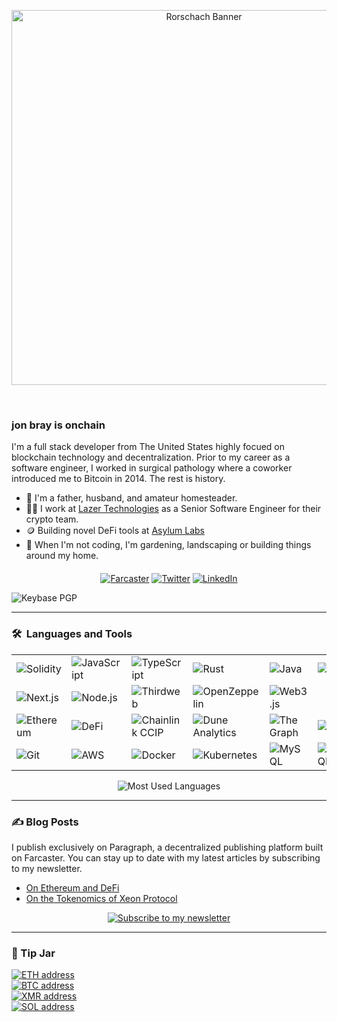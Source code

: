 <p align="center"><img src="assets/rorschach-banner.png" width="600" alt="Rorschach Banner"></p>

<p align="center"><img src="https://komarev.com/ghpvc/?username=heyjonbray&style=flat-square&color=blue" alt=""> &nbsp; &nbsp; <img src="https://img.shields.io/github/stars/heyJonBray" alt=""></p>

<p align="center"></p>

### jon bray is onchain

I'm a full stack developer from The United States highly focued on blockchain technology and decentralization. Prior to my career as a software engineer, I worked in surgical pathology where a coworker introduced me to Bitcoin in 2014. The rest is history.

- 🏡 I'm a father, husband, and amateur homesteader.
- 🧑‍💻 I work at [Lazer Technologies](https://www.lazertechnologies.com/) as a Senior Software Engineer for their crypto team.
- 🪙 Building novel DeFi tools at [Asylum Labs](https://github.com/asylum-labs)
- 🌱 When I'm not coding, I'm gardening, landscaping or building things around my home.

<p align="center" style="margin-top: 20px;">
<a href="https://warpcast.com/jonbray.eth"><img src="https://img.shields.io/badge/@jonbray.eth-FFFFFF.svg?logo=farcaster" alt="Farcaster"></a>
<a href="https://twitter.com/heyjonbray"><img src="https://img.shields.io/twitter/follow/heyjonbray" alt="Twitter"></a>
<a href="https://www.linkedin.com/in/heyjonbray"><img src="https://img.shields.io/badge/-LinkedIn-blue?style=flat&logo=linkedin" alt="LinkedIn"></a>
</p>

![Keybase PGP](https://img.shields.io/keybase/pgp/heyjonbray?style=blue)

---

### 🛠 &nbsp;Languages and Tools

<table style="border: none;">
<tr>
<td width="14.28%"><img src="https://img.shields.io/badge/-Solidity-363636?logo=solidity&logoColor=white" alt="Solidity"></td>
<td width="14.28%"><img src="https://img.shields.io/badge/-JavaScript-F7DF1E?logo=javascript&logoColor=black" alt="JavaScript"></td>
<td width="14.28%"><img src="https://img.shields.io/badge/-TypeScript-3178C6?logo=typescript&logoColor=white" alt="TypeScript"></td>
<td width="14.28%"><img src="https://img.shields.io/badge/-Rust-000000?logo=rust&logoColor=white" alt="Rust"></td>
<td width="14.28%"><img src="https://img.shields.io/badge/-Java-ED8B00?logo=java&logoColor=white" alt="Java"></td>
<td width="14.28%"><img src="https://img.shields.io/badge/-Move-4DA2FF?logo=sui&logoColor=white" alt="Move"></td>
<td width="14.28%"><img src="https://img.shields.io/badge/-.NET-512BD4?logo=dotnet&logoColor=white" alt=".NET"></td>
</tr>
<tr>
<td width="14.28%"><img src="https://img.shields.io/badge/-Next.js-000000?logo=next.js&logoColor=white" alt="Next.js"></td>
<td width="14.28%"><img src="https://img.shields.io/badge/-Node.js-339933?logo=nodedotjs&logoColor=white" alt="Node.js"></td>
<td width="14.28%"><img src="https://img.shields.io/badge/-Thirdweb-000000?logo=thirdweb&logoColor=white" alt="Thirdweb"></td>
<td width="14.28%"><img src="https://img.shields.io/badge/-OpenZeppelin-4E5EE4?logo=openzeppelin&logoColor=white" alt="OpenZeppelin"></td>
<td width="14.28%"><img src="https://img.shields.io/badge/-Web3.js-F16822?logo=web3.js&logoColor=white" alt="Web3.js"></td>
<td width="14.28%"></td>
<td width="14.28%"></td>
</tr>
<tr>
<td width="14.28%"><img src="https://img.shields.io/badge/-Ethereum-627EEA?logo=ethereum&logoColor=white" alt="Ethereum"></td>
<td width="14.28%"><img src="https://img.shields.io/badge/-DeFi-FF007A?logo=ethereum&logoColor=white" alt="DeFi"></td>
<td width="14.28%"><img src="https://img.shields.io/badge/-CCIP-375BD2?logo=chainlink&logoColor=white" alt="Chainlink CCIP"></td>
<td width="14.28%"><img src="https://img.shields.io/badge/-Dune-FF6B00?logo=ethereum&logoColor=white" alt="Dune Analytics"></td>
<td width="14.28%"><img src="https://img.shields.io/badge/-TheGraph-0052CC?logo=graphql&logoColor=white" alt="The Graph"></td>
<td width="14.28%"><img src="https://img.shields.io/badge/-Solana-9945FF?logo=solana&logoColor=white" alt="Solana"></td>
<td width="14.28%"></td>
</tr>
<tr>
<td width="14.28%"><img src="https://img.shields.io/badge/-Git-F05032?logo=git&logoColor=white" alt="Git"></td>
<td width="14.28%"><img src="https://img.shields.io/badge/-AWS-232F3E?logo=amazon-web-services&logoColor=white" alt="AWS"></td>
<td width="14.28%"><img src="https://img.shields.io/badge/-Docker-2496ED?logo=docker&logoColor=white" alt="Docker"></td>
<td width="14.28%"><img src="https://img.shields.io/badge/-Kubernetes-326CE5?logo=kubernetes&logoColor=white" alt="Kubernetes"></td>
<td width="14.28%"><img src="https://img.shields.io/badge/-MySQL-4479A1?logo=mysql&logoColor=white" alt="MySQL"></td>
<td width="14.28%"><img src="https://img.shields.io/badge/-PostgreSQL-4169E1?logo=postgresql&logoColor=white" alt="PostgreSQL"></td>
<td width="14.28%"></td>
</tr>
</table>

<p align="center">
  <img src="https://github-readme-stats.vercel.app/api/top-langs/?username=heyjonbray&layout=compact&theme=dark" alt="Most Used Languages" />
</p>

---

### ✍️ Blog Posts

I publish exclusively on Paragraph, a decentralized publishing platform built on Farcaster. You can stay up to date with my latest articles by subscribing to my newsletter.

- [On Ethereum and DeFi](https://paragraph.xyz/@jonbray/eth-defi)
- [On the Tokenomics of Xeon Protocol](https://paragraph.xyz/@jonbray/xeon-tokenomics)

<p align="center">
<a href="https://paragraph.xyz/@jonbray/subscribe"><img src="https://img.shields.io/badge/Subscribe_to_my_newsletter-855DCD?style=for-the-badge&logo=farcaster&logoColor=white" alt="Subscribe to my newsletter"></a>
</p>

---

### 🫙 Tip Jar

<p align="left">
<a href="https://rainbow.me/0x3b138FC7eC06B2A44565994CfDe5134A75915995"><img src="https://img.shields.io/badge/ETH-0x7e2F9dd040cF7B41a1AF9e4A24A0EDB04093dDa1-3C3C3D.svg?logo=ethereum" alt="ETH address"></a><br>
<a href="https://blockchair.com/bitcoin/address/bc1qtaqfrcgln2tpkvlws8gdcwvu5g5cg0wkszg2ru"><img src="https://img.shields.io/badge/BTC-bc1qtaqfrcgln2tpkvlws8gdcwvu5g5cg0wkszg2ru-F7931A.svg?logo=bitcoin" alt="BTC address"></a><br>
<a href="https://monerohash.com/explorer/search?value=84WTHL1Uj94EaE4exvrcbBNgS9xj1kSDP4ThK5kr2ScvEDnGK2EiPLVAo8UhofZD2YiqnoQDd5YwVcGWJLUpLPQE4hw2g2X"><img src="https://img.shields.io/badge/XMR-84WTHL1Uj94EaE4exvrcbBNgS9xj1kSDP4ThK5kr2ScvEDnGK2EiPLVAo8UhofZD2YiqnoQDd5YwVcGWJLUpLPQE4hw2g2X-FF6600.svg?logo=monero" alt="XMR address"></a><br>
<a href="https://www.dial.to/?action=solana-action:https://action.solscan.io/api/donate?receiver=CTxPz8M78gbcGTVW4toMACjahvoPYfnSGURhmfj1A1HR"><img src="https://img.shields.io/badge/SOL-CTxPz8M78gbcGTVW4toMACjahvoPYfnSGURhmfj1A1HR-9945FF.svg?logo=solana" alt="SOL address"></a>
</p>
